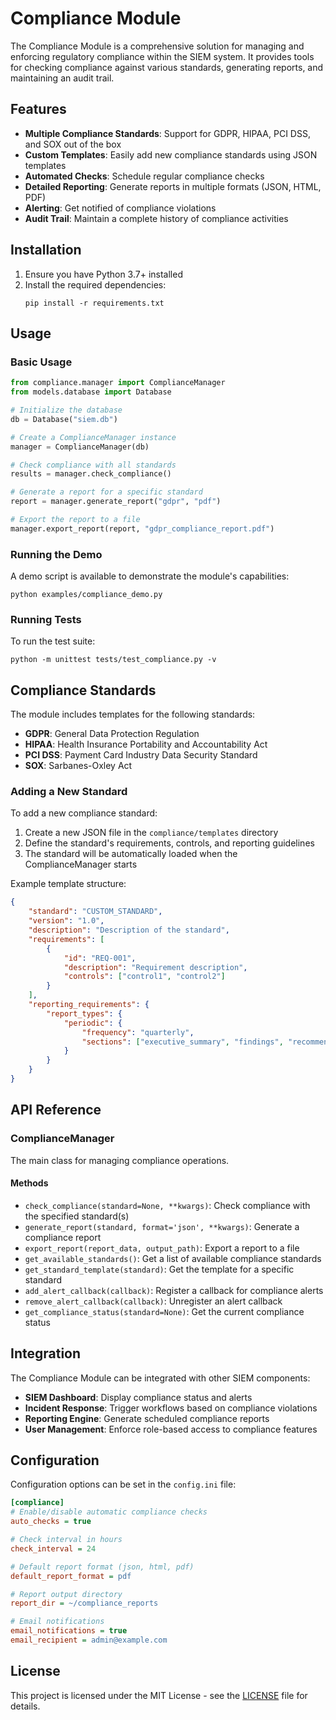 # Compliance Module

The Compliance Module is a comprehensive solution for managing and enforcing regulatory compliance within the SIEM system. It provides tools for checking compliance against various standards, generating reports, and maintaining an audit trail.

## Features

- **Multiple Compliance Standards**: Support for GDPR, HIPAA, PCI DSS, and SOX out of the box
- **Custom Templates**: Easily add new compliance standards using JSON templates
- **Automated Checks**: Schedule regular compliance checks
- **Detailed Reporting**: Generate reports in multiple formats (JSON, HTML, PDF)
- **Alerting**: Get notified of compliance violations
- **Audit Trail**: Maintain a complete history of compliance activities

## Installation

1. Ensure you have Python 3.7+ installed
2. Install the required dependencies:
   ```
   pip install -r requirements.txt
   ```

## Usage

### Basic Usage

```python
from compliance.manager import ComplianceManager
from models.database import Database

# Initialize the database
db = Database("siem.db")

# Create a ComplianceManager instance
manager = ComplianceManager(db)

# Check compliance with all standards
results = manager.check_compliance()

# Generate a report for a specific standard
report = manager.generate_report("gdpr", "pdf")

# Export the report to a file
manager.export_report(report, "gdpr_compliance_report.pdf")
```

### Running the Demo

A demo script is available to demonstrate the module's capabilities:

```
python examples/compliance_demo.py
```

### Running Tests

To run the test suite:

```
python -m unittest tests/test_compliance.py -v
```

## Compliance Standards

The module includes templates for the following standards:

- **GDPR**: General Data Protection Regulation
- **HIPAA**: Health Insurance Portability and Accountability Act
- **PCI DSS**: Payment Card Industry Data Security Standard
- **SOX**: Sarbanes-Oxley Act

### Adding a New Standard

To add a new compliance standard:

1. Create a new JSON file in the `compliance/templates` directory
2. Define the standard's requirements, controls, and reporting guidelines
3. The standard will be automatically loaded when the ComplianceManager starts

Example template structure:

```json
{
    "standard": "CUSTOM_STANDARD",
    "version": "1.0",
    "description": "Description of the standard",
    "requirements": [
        {
            "id": "REQ-001",
            "description": "Requirement description",
            "controls": ["control1", "control2"]
        }
    ],
    "reporting_requirements": {
        "report_types": {
            "periodic": {
                "frequency": "quarterly",
                "sections": ["executive_summary", "findings", "recommendations"]
            }
        }
    }
}
```

## API Reference

### ComplianceManager

The main class for managing compliance operations.

#### Methods

- `check_compliance(standard=None, **kwargs)`: Check compliance with the specified standard(s)
- `generate_report(standard, format='json', **kwargs)`: Generate a compliance report
- `export_report(report_data, output_path)`: Export a report to a file
- `get_available_standards()`: Get a list of available compliance standards
- `get_standard_template(standard)`: Get the template for a specific standard
- `add_alert_callback(callback)`: Register a callback for compliance alerts
- `remove_alert_callback(callback)`: Unregister an alert callback
- `get_compliance_status(standard=None)`: Get the current compliance status

## Integration

The Compliance Module can be integrated with other SIEM components:

- **SIEM Dashboard**: Display compliance status and alerts
- **Incident Response**: Trigger workflows based on compliance violations
- **Reporting Engine**: Generate scheduled compliance reports
- **User Management**: Enforce role-based access to compliance features

## Configuration

Configuration options can be set in the `config.ini` file:

```ini
[compliance]
# Enable/disable automatic compliance checks
auto_checks = true

# Check interval in hours
check_interval = 24

# Default report format (json, html, pdf)
default_report_format = pdf

# Report output directory
report_dir = ~/compliance_reports

# Email notifications
email_notifications = true
email_recipient = admin@example.com
```

## License

This project is licensed under the MIT License - see the [LICENSE](LICENSE) file for details.
